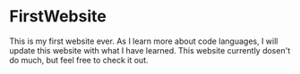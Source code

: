 # FirstWebsite

This is my first website ever. As I learn more about code languages, I will update this website with what I have learned.
This website currently dosen't do much, but feel free to check it out.
